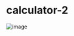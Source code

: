 # calculator-2

![image](https://github.com/ShawnEdgell/calculator-2/assets/145321915/b21eaeca-c0d6-4b39-8a82-d738d260b08b)
